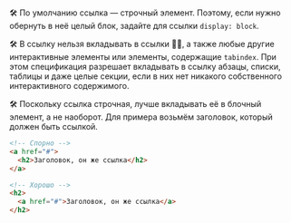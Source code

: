 🛠 По умолчанию ссылка — строчный элемент. Поэтому, если нужно обернуть в неё целый блок, задайте для ссылки `display: block`.

🛠 В ссылку нельзя вкладывать в ссылки 🤷‍♀️, а также любые другие интерактивные элементы или элементы, содержащие `tabindex`. При этом спецификация разрешает вкладывать в ссылку абзацы, списки, таблицы и даже целые секции, если в них нет никакого собственного интерактивного содержимого.

🛠  Поскольку ссылка строчная, лучше вкладывать её в блочный элемент, а не наоборот. Для примера возьмём заголовок, который должен быть ссылкой.

```html
<!-- Спорно -->
<a href="#">
  <h2>Заголовок, он же ссылка</h2>
</a>

<!-- Хорошо -->
<h2>
  <a href="#">Заголовок, он же ссылка</a>
</h2>
```
